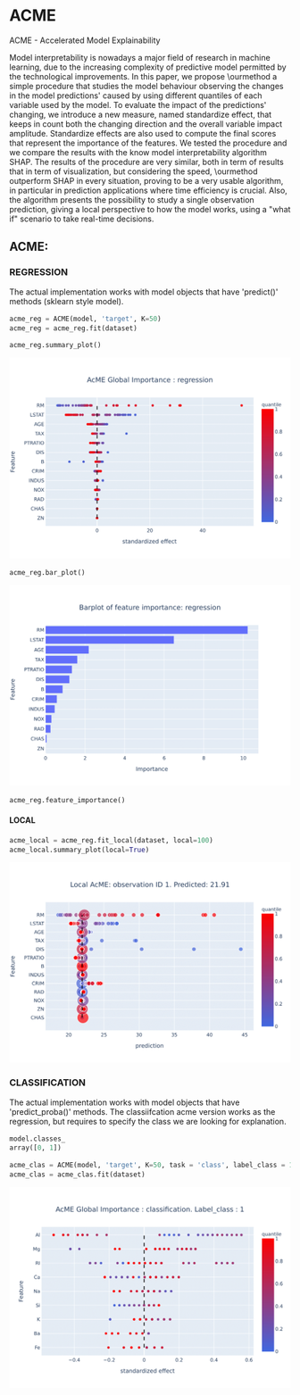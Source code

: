# ACME
ACME - Accelerated Model Explainability 


Model interpretability is nowadays a major field of research in machine learning, due to the increasing complexity of predictive model permitted by the technological improvements. In this paper, we propose \ourmethod a simple procedure that studies the model behaviour observing the changes in the model predictions' caused by using different quantiles of each variable used by the model.  To evaluate the impact of the predictions' changing, we introduce a new measure, named standardize effect, that keeps in count both the changing direction and the overall variable impact amplitude. Standardize effects are also used to compute the final scores that represent the importance of the features. We tested the procedure and we compare the results with the know model interpretability algorithm SHAP. The results of the procedure are very similar, both in term of results that in term of visualization, but considering the speed, \ourmethod outperform SHAP in every situation, proving to be a very usable algorithm, in particular in prediction applications where time efficiency is crucial. Also, the algorithm presents the possibility to study a single observation prediction, giving a local perspective to how the model works, using a "what if" scenario to take real-time decisions.

## ACME:

### REGRESSION 

The actual implementation works with model objects that have 'predict()' methods (sklearn style model).

``` python
acme_reg = ACME(model, 'target', K=50)
acme_reg = acme_reg.fit(dataset) 
```

``` python
acme_reg.summary_plot()
```

![ACME summary plot](image/readme/reg.png)

``` python
acme_reg.bar_plot()
```

![ACME bar plot](image/readme/bar.png)

``` python
acme_reg.feature_importance()
```

#### LOCAL

``` python
acme_local = acme_reg.fit_local(dataset, local=100)
acme_local.summary_plot(local=True)
```

![ACME local plot](image/readme/local.png)

### CLASSIFICATION

The actual implementation works with model objects that have 'predict_proba()' methods.
The classiifcation acme version works as the regression, but requires to specify the class we are looking for explanation.

``` python
model.classes_
array([0, 1])
```

``` python
acme_clas = ACME(model, 'target', K=50, task = 'class', label_class = 1 )
acme_clas = acme_clas.fit(dataset) 
```

![ACME clas plot](image/readme/class.png)
